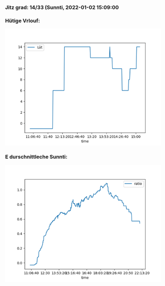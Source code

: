 ### Jitz grad: 14/33 (Sunnti, 2022-01-02 15:09:00

### Hütige Vrlouf:
![Graph](Today.png)

### E durschnittleche Sunnti:
![Graph](Sunnti.png)